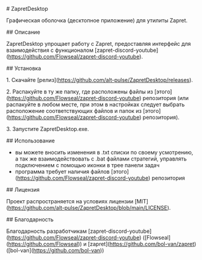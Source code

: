 \# ZapretDesktop



Графическая оболочка (десктопное приложение) для утилиты Zapret.



\## Описание

ZapretDesktop упрощает работу с Zapret, предоставляя интерфейс для взаимодействия с функционалом \[zapret-discord-youtube](https://github.com/Flowseal/zapret-discord-youtube).



\## Установка

1\. Скачайте \[релиз](https://github.com/alt-pulse/ZapretDesktop/releases).  

2\. Распакуйте в ту же папку, где расположены файлы из \[этого](https://github.com/Flowseal/zapret-discord-youtube) репозитория (или распакуйте в любом месте, при этом в настройках следует выбрать расположение соответствующих файлов и папок из \[этого](https://github.com/Flowseal/zapret-discord-youtube) репозитория).

3\. Запустите ZapretDesktop.exe.



\## Использование

* вы можете вносить изменения в .txt списки по своему усмотрению, а так же взаимодействовать с .bat файлами стратегий, управлять подключением с помощью иконки в трее панели задач
* программа требует наличия файлов \[этого](https://github.com/Flowseal/zapret-discord-youtube) репозитория



\## Лицензия

Проект распространяется на условиях лицензии \[MIT](https://github.com/alt-pulse/ZapretDesktop/blob/main/LICENSE).



\## Благодарность

Благодарность разработчикам \[zapret-discord-youtube](https://github.com/Flowseal/zapret-discord-youtube) (\[Flowseal](https://github.com/Flowseal)) и \[zapret](https://github.com/bol-van/zapret) (\[bol-van](https://github.com/bol-van))

